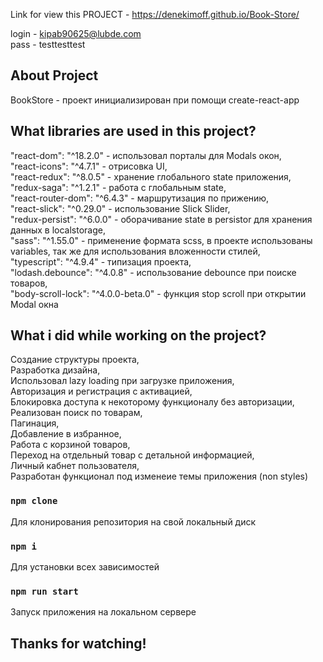 Link for view this PROJECT - https://denekimoff.github.io/Book-Store/  
  
  login - kipab90625@lubde.com  
  pass - testtesttest

## About Project

BookStore - проект инициализирован при помощи create-react-app

## What libraries are used in this project?    

"react-dom": "^18.2.0" - использовал порталы для Modals окон,  
"react-icons": "^4.7.1" - отрисовка UI,  
"react-redux": "^8.0.5" - хранение глобального state приложения,  
"redux-saga": "^1.2.1" - работа с глобальным state,  
"react-router-dom": "^6.4.3" - маршрутизация по прижению,  
"react-slick": "^0.29.0" - использование Slick Slider,  
"redux-persist": "^6.0.0" - оборачивание state в persistor для хранения данных в localstorage,  
"sass": "^1.55.0" - применение формата scss, в проекте использованы variables, так же для использования вложенности стилей,  
"typescript": "^4.9.4" - типизация проекта,  
"lodash.debounce": "^4.0.8" - использование debounce при поиске товаров,  
"body-scroll-lock": "^4.0.0-beta.0" - функция stop scroll при открытии Modal окна  


## What i did while working on the project?    

Создание структуры проекта,  
Разработка дизайна,  
Использовал lazy loading при загрузке приложения,  
Авторизация и регистрация с активацией,  
Блокировка доступа к некоторому функционалу без авторизации,  
Реализован поиск по товарам,  
Пагинация,  
Добавление в избранное,  
Работа с корзиной товаров,  
Переход на отдельный товар с детальной информацией,  
Личный кабнет пользователя,  
Разработан функционал под изменеие темы приложения (non styles)  


### `npm clone`

Для клонирования репозитория на свой локальный диск

### `npm i`

Для установки всех зависимостей

### `npm run start`

Запуск приложения на локальном сервере

## Thanks for watching!
